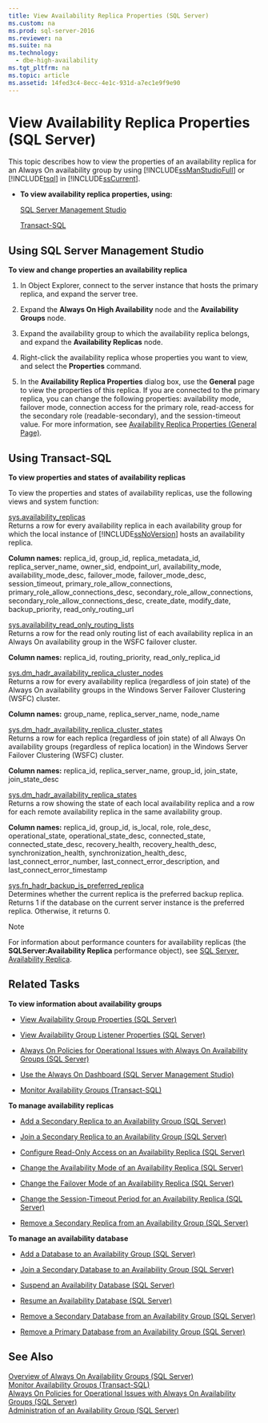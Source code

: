 ```yaml
---
title: View Availability Replica Properties (SQL Server)
ms.custom: na
ms.prod: sql-server-2016
ms.reviewer: na
ms.suite: na
ms.technology: 
  - dbe-high-availability
ms.tgt_pltfrm: na
ms.topic: article
ms.assetid: 14fed3c4-8ecc-4e1c-931d-a7ec1e9f9e90
---
```

# View Availability Replica Properties (SQL Server)
  This topic describes how to view the properties of an availability replica for an Always On availability group by using [!INCLUDE[ssManStudioFull](../../Token/Other/ssManStudioFull_md.md)] or [!INCLUDE[tsql](../../Token/Other/tsql_md.md)] in [!INCLUDE[ssCurrent](../../Token/Other/ssCurrent_md.md)].  
  
-   **To view availability replica properties, using:**  
  
     [SQL Server Management Studio](#SSMSProcedure)  
  
     [Transact\-SQL](#TsqlProcedure)  
  
##  <a name="SSMSProcedure"></a> Using SQL Server Management Studio  
 **To view and change properties an availability replica**  
  
1.  In Object Explorer, connect to the server instance that hosts the primary replica, and expand the server tree.  
  
2.  Expand the **Always On High Availability** node and the **Availability Groups** node.  
  
3.  Expand the availability group to which the availability replica belongs, and expand the **Availability Replicas** node.  
  
4.  Right\-click the availability replica whose properties you want to view, and select the **Properties** command.  
  
5.  In the **Availability Replica Properties** dialog box, use the **General** page to view the properties of this replica. If you are connected to the primary replica, you can change the following properties: availability mode, failover mode, connection access for the primary role, read\-access for the secondary role \(readable\-secondary\), and the session\-timeout value. For more information, see [Availability Replica Properties &#40;General Page&#41;](../../Topics/TopicNameNotContainA/Availability-Replica-Properties--General-Page-.md).  
  
  
##  <a name="TsqlProcedure"></a> Using Transact\-SQL  
 **To view properties and states of availability replicas**  
  
 To view the properties and states of availability replicas, use the following views and system function:  
  
 [sys.availability\_replicas](../Topic/sys.availability_replicas%20\(Transact-SQL\).md)  
 Returns a row for every availability replica in each availability group for which the local instance of [!INCLUDE[ssNoVersion](../../Token/Other/ssNoVersion_md.md)] hosts an availability replica.  
  
 **Column names:** replica\_id, group\_id, replica\_metadata\_id, replica\_server\_name, owner\_sid, endpoint\_url, availability\_mode, availability\_mode\_desc, failover\_mode, failover\_mode\_desc, session\_timeout, primary\_role\_allow\_connections, primary\_role\_allow\_connections\_desc, secondary\_role\_allow\_connections, secondary\_role\_allow\_connections\_desc, create\_date, modify\_date, backup\_priority, read\_only\_routing\_url  
  
 [sys.availability\_read\_only\_routing\_lists](../Topic/sys.availability_read_only_routing_lists%20\(Transact-SQL\).md)  
 Returns a row for the read only routing list of each availability replica in an Always On availability group in the WSFC failover cluster.  
  
 **Column names:** replica\_id, routing\_priority, read\_only\_replica\_id  
  
 [sys.dm\_hadr\_availability\_replica\_cluster\_nodes](../Topic/sys.dm_hadr_availability_replica_cluster_nodes%20\(Transact-SQL\).md)  
 Returns a row for every availability replica \(regardless of join state\) of the Always On availability groups in the Windows Server Failover Clustering \(WSFC\) cluster.  
  
 **Column names:** group\_name, replica\_server\_name, node\_name  
  
 [sys.dm\_hadr\_availability\_replica\_cluster\_states](../Topic/sys.dm_hadr_availability_replica_cluster_states%20\(Transact-SQL\).md)  
 Returns a row for each replica \(regardless of join state\) of all Always On availability groups \(regardless of replica location\) in the Windows Server Failover Clustering \(WSFC\) cluster.  
  
 **Column names:** replica\_id, replica\_server\_name, group\_id, join\_state, join\_state\_desc  
  
 [sys.dm\_hadr\_availability\_replica\_states](../Topic/sys.dm_hadr_availability_replica_states%20\(Transact-SQL\).md)  
 Returns a row showing the state of each local availability replica and a row for each remote availability replica in the same availability group.  
  
 **Column names:** replica\_id, group\_id, is\_local, role, role\_desc, operational\_state, operational\_state\_desc, connected\_state, connected\_state\_desc, recovery\_health, recovery\_health\_desc, synchronization\_health, synchronization\_health\_desc, last\_connect\_error\_number, last\_connect\_error\_description, and last\_connect\_error\_timestamp  
  
 [sys.fn\_hadr\_backup\_is\_preferred\_replica](../Topic/sys.fn_hadr_backup_is_preferred_replica%20%20\(Transact-SQL\).md)  
 Determines whether the current replica is the preferred backup replica. Returns 1 if the database on the current server instance is the preferred replica. Otherwise, it returns 0.  
  
> [!NOTE]  
>  For information about performance counters for availability replicas \(the **SQLServer:Availability Replica**  performance object\), see [SQL Server, Availability Replica](../../Topics/TopicNameNotContainA/SQL-Server,-Availability-Replica.md).  
  
  
##  <a name="RelatedTasks"></a> Related Tasks  
 **To view information about availability groups**  
  
-   [View Availability Group Properties &#40;SQL Server&#41;](../../Topics/TopicNameNotContainA/View-Availability-Group-Properties--SQL-Server-.md)  
  
-   [View Availability Group Listener Properties &#40;SQL Server&#41;](../../Topics/TopicNameNotContainA/View-Availability-Group-Listener-Properties--SQL-Server-.md)  
  
-   [Always On Policies for Operational Issues with Always On Availability Groups &#40;SQL Server&#41;](../../Topics/TopicNameNotContainA/Always-On-Policies-for-Operational-Issues-with-Always-On-Availability-Groups--SQL-Server-.md)  
  
-   [Use the Always On Dashboard &#40;SQL Server Management Studio&#41;](../../Topics/TopicNameNotContainA/Use-the-Always-On-Dashboard--SQL-Server-Management-Studio-.md)  
  
-   [Monitor Availability Groups &#40;Transact-SQL&#41;](../../Topics/TopicNameNotContainA/Monitor-Availability-Groups--Transact-SQL-.md)  
  
 **To manage availability replicas**  
  
-   [Add a Secondary Replica to an Availability Group &#40;SQL Server&#41;](../../Topics/TopicNameContainA/Add-a-Secondary-Replica-to-an-Availability-Group--SQL-Server-.md)  
  
-   [Join a Secondary Replica to an Availability Group &#40;SQL Server&#41;](../../Topics/TopicNameContainA/Join-a-Secondary-Replica-to-an-Availability-Group--SQL-Server-.md)  
  
-   [Configure Read-Only Access on an Availability Replica &#40;SQL Server&#41;](../../Topics/TopicNameNotContainA/Configure-Read-Only-Access-on-an-Availability-Replica--SQL-Server-.md)  
  
-   [Change the Availability Mode of an Availability Replica &#40;SQL Server&#41;](../../Topics/TopicNameNotContainA/Change-the-Availability-Mode-of-an-Availability-Replica--SQL-Server-.md)  
  
-   [Change the Failover Mode of an Availability Replica &#40;SQL Server&#41;](../../Topics/TopicNameNotContainA/Change-the-Failover-Mode-of-an-Availability-Replica--SQL-Server-.md)  
  
-   [Change the Session-Timeout Period for an Availability Replica &#40;SQL Server&#41;](../../Topics/TopicNameNotContainA/Change-the-Session-Timeout-Period-for-an-Availability-Replica--SQL-Server-.md)  
  
-   [Remove a Secondary Replica from an Availability Group &#40;SQL Server&#41;](../../Topics/TopicNameContainA/Remove-a-Secondary-Replica-from-an-Availability-Group--SQL-Server-.md)  
  
 **To manage an availability database**  
  
-   [Add a Database to an Availability Group &#40;SQL Server&#41;](../../Topics/TopicNameContainA/Add-a-Database-to-an-Availability-Group--SQL-Server-.md)  
  
-   [Join a Secondary Database to an Availability Group &#40;SQL Server&#41;](../../Topics/TopicNameContainA/Join-a-Secondary-Database-to-an-Availability-Group--SQL-Server-.md)  
  
-   [Suspend an Availability Database &#40;SQL Server&#41;](../../Topics/TopicNameNotContainA/Suspend-an-Availability-Database--SQL-Server-.md)  
  
-   [Resume an Availability Database &#40;SQL Server&#41;](../../Topics/TopicNameNotContainA/Resume-an-Availability-Database--SQL-Server-.md)  
  
-   [Remove a Secondary Database from an Availability Group &#40;SQL Server&#41;](../../Topics/TopicNameContainA/Remove-a-Secondary-Database-from-an-Availability-Group--SQL-Server-.md)  
  
-   [Remove a Primary Database from an Availability Group &#40;SQL Server&#41;](../../Topics/TopicNameContainA/Remove-a-Primary-Database-from-an-Availability-Group--SQL-Server-.md)  
  
  
## See Also  
 [Overview of Always On Availability Groups &#40;SQL Server&#41;](../../Topics/TopicNameNotContainA/Overview-of-Always-On-Availability-Groups--SQL-Server-.md)   
 [Monitor Availability Groups &#40;Transact-SQL&#41;](../../Topics/TopicNameNotContainA/Monitor-Availability-Groups--Transact-SQL-.md)   
 [Always On Policies for Operational Issues with Always On Availability Groups &#40;SQL Server&#41;](../../Topics/TopicNameNotContainA/Always-On-Policies-for-Operational-Issues-with-Always-On-Availability-Groups--SQL-Server-.md)   
 [Administration of an Availability Group &#40;SQL Server&#41;](../../Topics/TopicNameNotContainA/Administration-of-an-Availability-Group--SQL-Server-.md)  
  
  